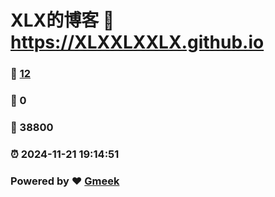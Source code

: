 # XLX的博客 :link: https://XLXXLXXLX.github.io 
### :page_facing_up: [12](https://XLXXLXXLX.github.io/tag.html) 
### :speech_balloon: 0 
### :hibiscus: 38800 
### :alarm_clock: 2024-11-21 19:14:51 
### Powered by :heart: [Gmeek](https://github.com/Meekdai/Gmeek)
